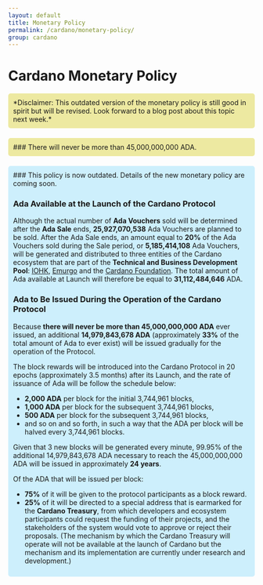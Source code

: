 ```yaml
---
layout: default
title: Monetary Policy
permalink: /cardano/monetary-policy/
group: cardano
---
```

<!-- Reviewed at 1bd2a2f5979233f4f50a7e66ab4e1819ac486400 -->

# Cardano Monetary Policy
<div style="border-radius:5px;padding:10px;background: #ede9a1;margin-bottom:20px" markdown="1">
*Disclaimer: This outdated version of the monetary policy is still good in spirit but will be revised. Look forward to a blog post about this topic next week.*
</div>

<div style="border-radius:5px;padding:10px;background: #ede9a1;margin-bottom:20px" markdown="1">
### There will never be more than 45,000,000,000 ADA.
</div>

<div style="border-radius:5px;padding:10px;background: #cdeffc;" markdown="1">
### This policy is now outdated. Details of the new monetary policy are coming soon.

### Ada Available at the Launch of the Cardano Protocol

Although the actual number of **Ada Vouchers** sold will be determined after the
**Ada Sale** ends, **25,927,070,538** Ada Vouchers are planned to be sold. After
the Ada Sale ends, an amount equal to **20%** of the Ada Vouchers sold during
the Sale period, or **5,185,414,108** Ada Vouchers, will be generated and
distributed to three entities of the Cardano ecosystem that are part of the
**Technical and Business Development Pool**: [IOHK](https://iohk.io), [Emurgo](http://emurgo.io/) and the [Cardano
Foundation](https://cardanofoundation.org/). The total amount of Ada available
at Launch will therefore be equal to **31,112,484,646** ADA.

### Ada to Be Issued During the Operation of the Cardano Protocol

Because **there will never be more than 45,000,000,000 ADA** ever issued, an
additional **14,979,843,678 ADA** (approximately **33%** of the total amount of
Ada to ever exist) will be issued gradually for the operation of the Protocol.

The block rewards will be introduced into the Cardano Protocol in 20 epochs
(approximately 3.5 months) after its Launch, and the rate of issuance of Ada
will be follow the schedule below:

-   **2,000 ADA** per block for the initial 3,744,961 blocks,
-   **1,000 ADA** per block for the subsequent 3,744,961 blocks,
-   **500 ADA** per block for the subsequent 3,744,961 blocks,
-   and so on and so forth, in such a way that the ADA per block will be halved
    every 3,744,961 blocks.

Given that 3 new blocks will be generated every minute, 99.95% of the additional
14,979,843,678 ADA necessary to reach the 45,000,000,000 ADA will be issued in
approximately **24 years**.

Of the ADA that will be issued per block:

-   **75%** of it will be given to the protocol participants as a block reward.
-   **25%** of it will be directed to a special address that is earmarked for
    the **Cardano Treasury**, from which developers and ecosystem participants
    could request the funding of their projects, and the stakeholders of the
    system would vote to approve or reject their proposals. (The mechanism by
    which the Cardano Treasury will operate will not be available at the launch
    of Cardano but the mechanism and its implementation are currently under
    research and development.)
</div>
